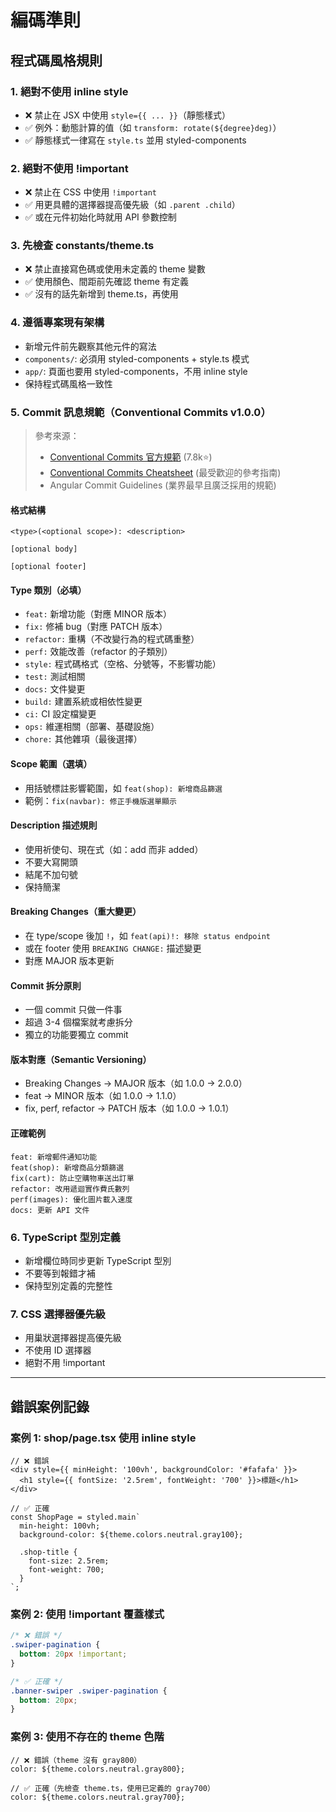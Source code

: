 # 編碼準則

## 程式碼風格規則

### 1. 絕對不使用 inline style
- ❌ 禁止在 JSX 中使用 `style={{ ... }}`（靜態樣式）
- ✅ 例外：動態計算的值（如 `transform: rotate(${degree}deg)`）
- ✅ 靜態樣式一律寫在 `style.ts` 並用 styled-components

### 2. 絕對不使用 !important
- ❌ 禁止在 CSS 中使用 `!important`
- ✅ 用更具體的選擇器提高優先級（如 `.parent .child`）
- ✅ 或在元件初始化時就用 API 參數控制

### 3. 先檢查 constants/theme.ts
- ❌ 禁止直接寫色碼或使用未定義的 theme 變數
- ✅ 使用顏色、間距前先確認 theme 有定義
- ✅ 沒有的話先新增到 theme.ts，再使用

### 4. 遵循專案現有架構
- 新增元件前先觀察其他元件的寫法
- `components/`: 必須用 styled-components + style.ts 模式
- `app/`: 頁面也要用 styled-components，不用 inline style
- 保持程式碼風格一致性

### 5. Commit 訊息規範（Conventional Commits v1.0.0）

> 參考來源：
> - [Conventional Commits 官方規範](https://www.conventionalcommits.org/en/v1.0.0/) (7.8k⭐)
> - [Conventional Commits Cheatsheet](https://gist.github.com/qoomon/5dfcdf8eec66a051ecd85625518cfd13) (最受歡迎的參考指南)
> - Angular Commit Guidelines (業界最早且廣泛採用的規範)

#### 格式結構
```
<type>(<optional scope>): <description>

[optional body]

[optional footer]
```

#### Type 類別（必填）
- `feat:` 新增功能（對應 MINOR 版本）
- `fix:` 修補 bug（對應 PATCH 版本）
- `refactor:` 重構（不改變行為的程式碼重整）
- `perf:` 效能改善（refactor 的子類別）
- `style:` 程式碼格式（空格、分號等，不影響功能）
- `test:` 測試相關
- `docs:` 文件變更
- `build:` 建置系統或相依性變更
- `ci:` CI 設定檔變更
- `ops:` 維運相關（部署、基礎設施）
- `chore:` 其他雜項（最後選擇）

#### Scope 範圍（選填）
- 用括號標註影響範圍，如 `feat(shop): 新增商品篩選`
- 範例：`fix(navbar): 修正手機版選單顯示`

#### Description 描述規則
- 使用祈使句、現在式（如：add 而非 added）
- 不要大寫開頭
- 結尾不加句號
- 保持簡潔

#### Breaking Changes（重大變更）
- 在 type/scope 後加 `!`，如 `feat(api)!: 移除 status endpoint`
- 或在 footer 使用 `BREAKING CHANGE:` 描述變更
- 對應 MAJOR 版本更新

#### Commit 拆分原則
- 一個 commit 只做一件事
- 超過 3-4 個檔案就考慮拆分
- 獨立的功能要獨立 commit

#### 版本對應（Semantic Versioning）
- Breaking Changes → MAJOR 版本（如 1.0.0 → 2.0.0）
- feat → MINOR 版本（如 1.0.0 → 1.1.0）
- fix, perf, refactor → PATCH 版本（如 1.0.0 → 1.0.1）

#### 正確範例
```
feat: 新增郵件通知功能
feat(shop): 新增商品分類篩選
fix(cart): 防止空購物車送出訂單
refactor: 改用遞迴實作費氏數列
perf(images): 優化圖片載入速度
docs: 更新 API 文件
```

### 6. TypeScript 型別定義
- 新增欄位時同步更新 TypeScript 型別
- 不要等到報錯才補
- 保持型別定義的完整性

### 7. CSS 選擇器優先級
- 用巢狀選擇器提高優先級
- 不使用 ID 選擇器
- 絕對不用 !important

---

## 錯誤案例記錄

### 案例 1: shop/page.tsx 使用 inline style
```tsx
// ❌ 錯誤
<div style={{ minHeight: '100vh', backgroundColor: '#fafafa' }}>
  <h1 style={{ fontSize: '2.5rem', fontWeight: '700' }}>標題</h1>
</div>

// ✅ 正確
const ShopPage = styled.main`
  min-height: 100vh;
  background-color: ${theme.colors.neutral.gray100};

  .shop-title {
    font-size: 2.5rem;
    font-weight: 700;
  }
`;
```

### 案例 2: 使用 !important 覆蓋樣式
```css
/* ❌ 錯誤 */
.swiper-pagination {
  bottom: 20px !important;
}

/* ✅ 正確 */
.banner-swiper .swiper-pagination {
  bottom: 20px;
}
```

### 案例 3: 使用不存在的 theme 色階
```tsx
// ❌ 錯誤（theme 沒有 gray800）
color: ${theme.colors.neutral.gray800};

// ✅ 正確（先檢查 theme.ts，使用已定義的 gray700）
color: ${theme.colors.neutral.gray700};
```
